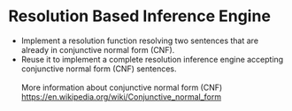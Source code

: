 # Resolution Based Inference Engine
- Implement a resolution function resolving two sentences that are already in conjunctive normal form (CNF).
- Reuse it to implement a complete resolution inference engine accepting conjunctive normal form (CNF) sentences.
<br><br>
More information about conjunctive normal form (CNF)
https://en.wikipedia.org/wiki/Conjunctive_normal_form
